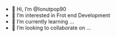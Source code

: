 - 👋 Hi, I’m @Ionutpop90
- 👀 I’m interested in Frot end Development
- 🌱 I’m currently learning ...
- 💞️ I’m looking to collaborate on ...


<!---
Ionutpop90/Ionutpop90 is a ✨ special ✨ repository because its `README.md` (this file) appears on your GitHub profile.
You can click the Preview link to take a look at your changes.
--->
